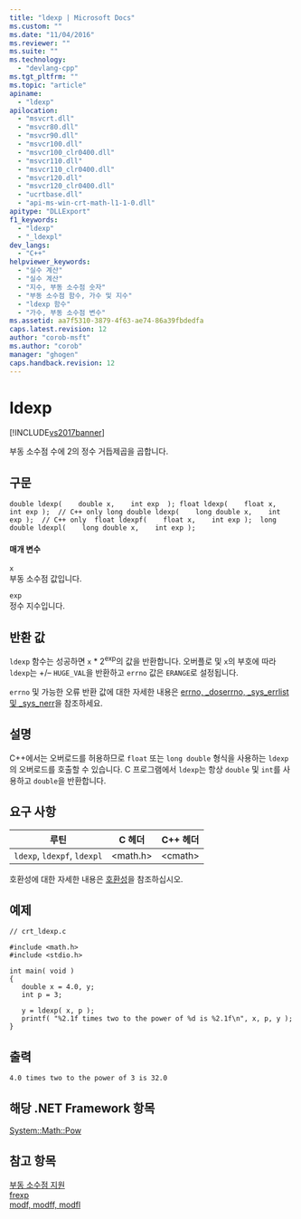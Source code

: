 ```yaml
---
title: "ldexp | Microsoft Docs"
ms.custom: ""
ms.date: "11/04/2016"
ms.reviewer: ""
ms.suite: ""
ms.technology: 
  - "devlang-cpp"
ms.tgt_pltfrm: ""
ms.topic: "article"
apiname: 
  - "ldexp"
apilocation: 
  - "msvcrt.dll"
  - "msvcr80.dll"
  - "msvcr90.dll"
  - "msvcr100.dll"
  - "msvcr100_clr0400.dll"
  - "msvcr110.dll"
  - "msvcr110_clr0400.dll"
  - "msvcr120.dll"
  - "msvcr120_clr0400.dll"
  - "ucrtbase.dll"
  - "api-ms-win-crt-math-l1-1-0.dll"
apitype: "DLLExport"
f1_keywords: 
  - "ldexp"
  - "_ldexpl"
dev_langs: 
  - "C++"
helpviewer_keywords: 
  - "실수 계산"
  - "실수 계산"
  - "지수, 부동 소수점 숫자"
  - "부동 소수점 함수, 가수 및 지수"
  - "ldexp 함수"
  - "가수, 부동 소수점 변수"
ms.assetid: aa7f5310-3879-4f63-ae74-86a39fbdedfa
caps.latest.revision: 12
author: "corob-msft"
ms.author: "corob"
manager: "ghogen"
caps.handback.revision: 12
---
```

# ldexp
[!INCLUDE[vs2017banner](../../assembler/inline/includes/vs2017banner.md)]

부동 소수점 수에 2의 정수 거듭제곱을 곱합니다.  
  
## 구문  
  
```  
double ldexp(    double x,    int exp  ); float ldexp(    float x,    int exp );  // C++ only long double ldexp(    long double x,    int exp );  // C++ only  float ldexpf(    float x,    int exp );  long double ldexpl(    long double x,    int exp );   
```  
  
#### 매개 변수  
 `x`  
 부동 소수점 값입니다.  
  
 `exp`  
 정수 지수입니다.  
  
## 반환 값  
 `ldexp` 함수는 성공하면 `x` \* 2<sup>exp</sup>의 값을 반환합니다.  오버플로 및 `x`의 부호에 따라 `ldexp`는 \+\/– `HUGE_VAL`을 반환하고 `errno` 값은 `ERANGE`로 설정됩니다.  
  
 `errno` 및 가능한 오류 반환 값에 대한 자세한 내용은 [errno, \_doserrno, \_sys\_errlist 및 \_sys\_nerr](../../c-runtime-library/errno-doserrno-sys-errlist-and-sys-nerr.md)을 참조하세요.  
  
## 설명  
 C\+\+에서는 오버로드를 허용하므로 `float` 또는 `long double` 형식을 사용하는 `ldexp`의 오버로드를 호출할 수 있습니다.  C 프로그램에서 `ldexp`는 항상 `double` 및 `int`를 사용하고 `double`을 반환합니다.  
  
## 요구 사항  
  
|루틴|C 헤더|C\+\+ 헤더|  
|--------|----------|--------------|  
|`ldexp`, `ldexpf`, `ldexpl`|\<math.h\>|\<cmath\>|  
  
 호환성에 대한 자세한 내용은 [호환성](../../c-runtime-library/compatibility.md)을 참조하십시오.  
  
## 예제  
  
```  
// crt_ldexp.c  
  
#include <math.h>  
#include <stdio.h>  
  
int main( void )  
{  
   double x = 4.0, y;  
   int p = 3;  
  
   y = ldexp( x, p );  
   printf( "%2.1f times two to the power of %d is %2.1f\n", x, p, y );  
}  
```  
  
## 출력  
  
```  
4.0 times two to the power of 3 is 32.0  
```  
  
## 해당 .NET Framework 항목  
 [System::Math::Pow](https://msdn.microsoft.com/en-us/library/system.math.pow.aspx)  
  
## 참고 항목  
 [부동 소수점 지원](../../c-runtime-library/floating-point-support.md)   
 [frexp](../../c-runtime-library/reference/frexp.md)   
 [modf, modff, modfl](../../c-runtime-library/reference/modf-modff-modfl.md)